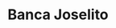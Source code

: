 ---
title: "Banca Joselito"
url: /santo-domingo/banca-joselito-avenida-lope-de-vega/
shop: lotería
---
